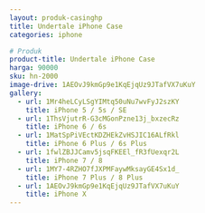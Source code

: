 ```yaml
---
layout: produk-casinghp
title: Undertale iPhone Case
categories: iphone

# Produk
product-title: Undertale iPhone Case
harga: 90000
sku: hn-2000
image-drive: 1AEOvJ9kmGp9e1KqEjqUz9JTafVX7uKuY
gallery:
  - url: 1Mr4heLCyLSgYIMtq50uNu7wvFyJ2szKY
    title: iPhone 5 / 5s / SE
  - url: 1ThsVjutrR-G3cMGonPzne13j_bxzecRz
    title: iPhone 6 / 6s
  - url: 1MatSpPiVEctKDZHEkZvHSJIC16ALfRkl
    title: iPhone 6 Plus / 6s Plus
  - url: 1fwlZBJJCamv5jsqFKEEl_fR3fUexqr2L
    title: iPhone 7 / 8
  - url: 1MY7-4RZHO7fJXPMFaywMksayGE4Sx1d_
    title: iPhone 7 Plus / 8 Plus
  - url: 1AEOvJ9kmGp9e1KqEjqUz9JTafVX7uKuY
    title: iPhone X
---
```

